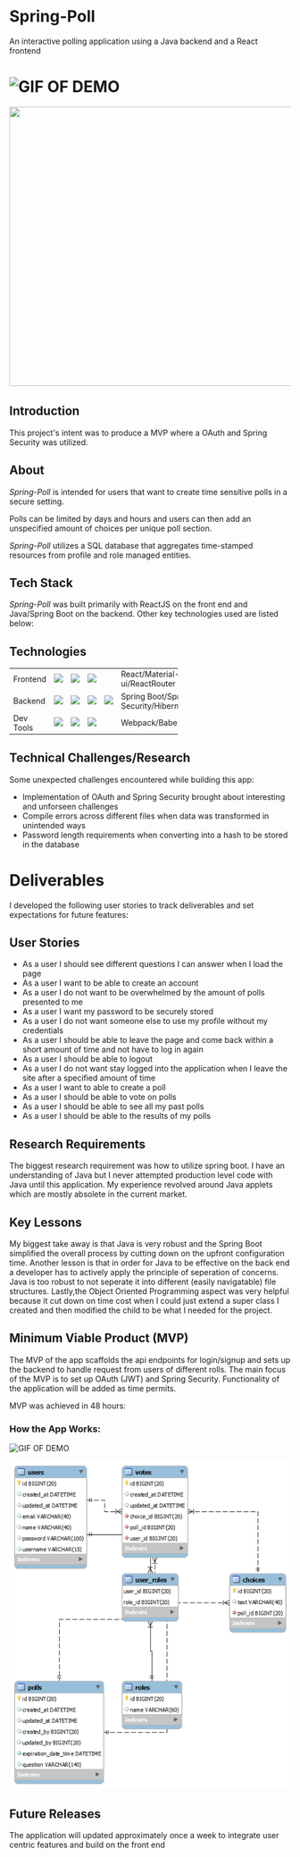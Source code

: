 # Spring-Poll
An interactive polling application using a Java backend and a React frontend

# ![GIF OF DEMO](https://i.imgur.com/)

<p align="center">
  <img width="800" height="500" src="">
</p>

## Introduction

This project's intent was to produce a MVP where a OAuth and Spring Security was utilized.

## About

*Spring-Poll* is intended for users that want to create time sensitive polls
 in a secure setting. <br />

Polls can be limited by days and hours and users can then add an unspecified amount of choices per unique poll section. <br />

*Spring-Poll* utilizes a SQL database that aggregates time-stamped resources from profile and role managed entities.

## Tech Stack

*Spring-Poll* was built primarily with ReactJS on the front end and Java/Spring Boot on the backend. Other key technologies used are listed below: 

## Technologies
<table style="width:60%">
  <tr>

  </tr>
  <tr>
    <td class="subheading">Frontend</td>
    <td><img src="https://lh3.googleusercontent.com/ZIHOUCCxFaB7NirPhEX4K8cyTPIMvxvdJxpuhjb_qJ_dk-z7qEgD8riaR0ODXzXQZYn23zHpFiwGzxTDT88FTLeUMoPqlIjyLKoL1am8MH5pCoJExjL8SUC8uaeeiAjvQB0_vym6" width="65"/></td> 
    <td><img src="https://material-ui.com/static/images/material-ui-logo.svg" width="65"/></td>
    <td><img src="https://lh5.googleusercontent.com/pqPRWyCMu39CU4GAERH3XI0fri2uJzMteIV5t-4qAG566IJWdXRABxLjV1jwdVvID-NvFw3USgyM8FXC5w_yAimYz4FY1gVEm96Yd2JQZh-pYl33lHpbOI7-3-uTixqgX1XHRker" width="75"/></td>
    <td></td>
    <td class="tech">React/Material-ui/ReactRouter</td>
  </tr>
  <tr rowspan="2">
    <td class="subheading">Backend</td>
    <td><img src="https://spring.io/img/homepage/icon-spring-boot.svg" width="55"/></td> 
    <td><img src="https://img.stackshare.io/service/6656/com.castsoftware.springsecurity.png" width="75"/></td>
    <td><img src="https://hibernate.org/images/hibernate-logo.svg" width="85"/></td>
    <td><img src="https://logos-download.com/wp-content/uploads/2016/05/MySQL_logo_logotype-700x413.png" width="75"/></td>
    <td class="tech">Spring Boot/Spring Security/Hibernate/MySQL</td>
  </tr>
  
  <tr>
      <td>Dev Tools</td>
      <td><img src='https://cityscoutssss.s3.us-east-2.amazonaws.com/kisspng-webpack-computer-icons-scalable-vector-graphics-re-webpack-svg-icon-transparent-amp-png-clipart-fre-5cb7987106ca27.6083469215555359850278.png' width="60"></td>
      <td><img src='https://i2.wp.com/endlessillusoft.com/wp-content/uploads/2017/01/babel.png?w=1280' width="80"><img></td>
      <td><img src='http://maven.apache.org/images/maven-logo-black-on-white.png' width="70"/></td>
      <td></td>
      <td>Webpack/Babel/Maven</td>
    </tr>
      <tr rowspan="3">
  </tr>
</table>

## Technical Challenges/Research
Some unexpected challenges encountered while building this app:
- Implementation of OAuth and Spring Security brought about interesting and unforseen challenges
- Compile errors across different files when data was transformed in unintended ways
- Password length requirements when converting into a hash to be stored in the database

# Deliverables
I developed the following user stories to track deliverables and set expectations for future features:

## User Stories
* As a user I should see different questions I can answer when I load the page
* As a user I want to be able to create an account
* As a user I do not want to be overwhelmed by the amount of polls presented to me
* As a user I want my password to be securely stored
* As a user I do not want someone else to use my profile without my credentials
* As a user I should be able to leave the page and come back within a short amount of time and not have to log in again
* As a user I should be able to logout
* As a user I do not want stay logged into the application when I leave the site after a specified amount of time
* As a user I want to able to create a poll
* As a user I should be able to vote on polls
* As a user I should be able to see all my past polls
* As a user I should be able to the results of my polls

## Research Requirements

The biggest research requirement was how to utilize spring boot. I have an understanding of Java but 
I never attempted production level code with Java until this application. My experience revolved around Java applets which are mostly absolete in the current market.

## Key Lessons

My biggest take away is that Java is very robust and the Spring Boot simplified the overall process by cutting down on the upfront configuration time. Another lesson is that in order for Java to be effective on the back end a developer has to actively apply the principle of seperation of concerns. Java is too robust to not seperate it into different (easily navigatable) file structures. Lastly,the Object Oriented Programming aspect was very helpful because it cut down on time cost when I could just extend a super class I created and then modified the child to be what I needed for the project.

## Minimum Viable Product (MVP)

The MVP of the app scaffolds the api endpoints for login/signup and sets up the backend to handle request from users of different rolls. The main focus of the MVP is to set up OAuth (JWT) and Spring Security. Functionality of the application will be added as time permits.

MVP was achieved in 48 hours:


### How the App Works:
![GIF OF DEMO]()

![IMG OF SCHEMA](https://github.com/MarioMorales7x7/spring-poll/blob/master/pictures/Schema_UML_diagram.png)

## Future Releases
The application will updated approximately once a week to integrate user centric features and build on the front end
